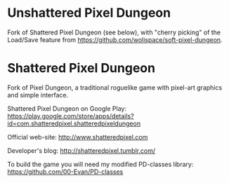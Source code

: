 
Unshattered Pixel Dungeon
=======================

Fork of Shattered Pixel Dungeon (see below), with "cherry picking" of the Load/Save feature from https://github.com/wolispace/soft-pixel-dungeon.


Shattered Pixel Dungeon
=======================

Fork of Pixel Dungeon, a traditional roguelike game with pixel-art graphics and simple interface.

Shattered Pixel Dungeon on Google Play:
https://play.google.com/store/apps/details?id=com.shatteredpixel.shatteredpixeldungeon

Official web-site: 
http://www.shatteredpixel.com

Developer's blog: 
http://shatteredpixel.tumblr.com/

To build the game you will need my modified PD-classes library:
https://github.com/00-Evan/PD-classes
